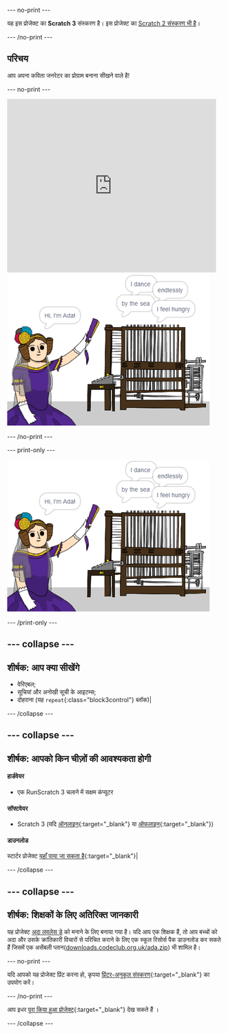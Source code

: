 \--- no-print \---

यह इस प्रोजेक्ट का **Scratch 3** संस्करण है। इस प्रोजेक्ट का [Scratch 2 संस्करण भी है](https://projects.raspberrypi.org/en/projects/poetry-generator-scratch2)।

\--- /no-print \---

## परिचय

आप अपना कविता जनरेटर का प्रोग्राम बनाना सीखने वाले है!

\--- no-print \---

<div class="scratch-preview">
  <iframe allowtransparency="true" width="485" height="402" src="https://scratch.mit.edu/projects/embed/77844926/?autostart=false" frameborder="0" scrolling="no"></iframe>
  <img src="images/poetry-final.png">
</div>

\--- /no-print \---

\--- print-only \---

![खेल का स्क्रीनशॉट](images/poetry-final.png)

\--- /print-only \---

## \--- collapse \---

## शीर्षक: आप क्या सीखेंगे

+ वेरिएबल;
+ सूचियां और अनोखी सूची के आइटम्स;
+ दोहराना (यह `repeat`{:class="block3control"} ब्लॉक)|

\--- /collapse \---

## \--- collapse \---

## शीर्षक: आपको किन चीज़ों की आवश्यकता होगी

#### हार्डवेयर

+ एक RunScratch 3 चलाने में सक्षम कंप्यूटर

#### सॉफ्टवेयर

+ Scratch 3 (यदि [ऑनलाइन](http://rpf.io/scratchon){:target="_blank"} या [ऑफलाइन](http://rpf.io/scratchoff){:target="_blank"})

#### डाउनलोड

स्टार्टर प्रोजेक्ट [यहाँ पाया जा सकता है](http://rpf.io/p/en/poetry-generator-go){:target="_blank"}|

\--- /collapse \---

## \--- collapse \---

## शीर्षक: शिक्षकों के लिए अतिरिक्त जानकारी

यह प्रोजेक्ट [अदा लवलेस डे](https://findingada.com) को मनाने के लिए बनाया गया है। यदि आप एक शिक्षक हैं, तो आप बच्चों को अदा और उसके क्रांतिकारी विचारों से परिचित कराने के लिए एक स्कूल रिसोर्स पैक डाउनलोड कर सकते हैं जिसमें एक असेंबली प्लान([downloads.codeclub.org.uk/ada.zip](http://downloads.codeclub.org.uk/ada.zip)) भी शामिल है।

\--- no-print \---

यदि आपको यह प्रोजेक्ट प्रिंट करना हो, कृपया [प्रिंटर-अनुकूल संस्करण](https://projects.raspberrypi.org/en/projects/poetry-generator/print){:target="_blank"} का उपयोग करें।

\--- /no-print \---

आप इधर [पूरा किया हुआ प्रोजेक्ट](http://rpf.io/p/en/poetry-generator-get){:target="_blank"} देख सकते हैं ।

\--- /collapse \---